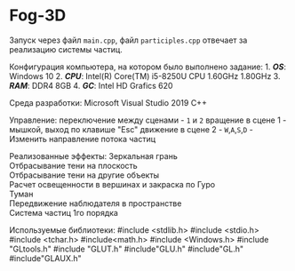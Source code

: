 # Fog-3D
Запуск через файл `main.cpp`, файл `participles.cpp` отвечает за реализацию системы частиц. 

Конфигурация компьютера, на котором было выполнено задание:
        1. ***OS***:  Windows 10
	2. ***CPU***: Intel(R) Core(TM) i5-8250U CPU 1.60GHz 1.80GHz
	3. ***RAM***: DDR4 8GB
	4. ***GC***:  Intel HD Grafics 620

Среда разработки:
	Microsoft Visual Studio 2019
        C++

Управление:
        переключение между сценами - `1` и `2`
	вращение в сцене 1 - мышкой, выход по клавише "Esc"
        движение в сцене 2 - `W`,`A`,`S`,`D` - Изменить направление потока частиц

Реализованные эффекты:
	Зеркальная грань                                   
        Отбрасывание тени на плоскость                     
	Отбрасывание тени на другие объекты                
	Расчет освещенности в вершинах и закраска по Гуро  
	Туман                                              
        Передвижение наблюдателя в пространстве            
        Система частиц 1го порядка                         

Используемые библиотеки:
        #include <stdlib.h>
        #include <stdio.h>
        #include <tchar.h>
        #include<math.h>
        #include <Windows.h>
        #include "GLtools.h"
        #include "GLUT.h"
        #include"GLU.h"
        #include"GL.h"
        #include"GLAUX.h"
